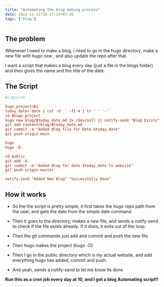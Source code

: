 ```yaml
---
title: "Automating the blog making process"
date: 2022-11-11T10:17:33+05:30
tags: ['blog']
---
```


## The problem

Whenever I need to make a blog, i need to go in the hugo directory, make a new file
with *hugo new <name of file>*, and also update the repo after that.

I want a script that makes a blog every day (just a file in the blogs folder) and then 
gives the name and the title of the date.

## The Script

```toml
#!/bin/sh

hugo_project=$1
today_date=`date | cut -d' ' -f1-4 | tr ' ' '-'`
cd $hugo_project
hugo new blog/$today_date.md 2> /dev/null || notify-send "Blog Exists" "Exiting" && exit
git add content/blog/$today_date.md
git commit -m "Added Blog file for Date $today_date"
git push origin main

hugo
hugo -D

cd public
git add -A
git commit -m "Added Blog for date $today_date to website"
git push origin master

notify-send "Added New Blog" "Successfully Done"
```

## How it works

+ So the the script is pretty simple, it first takes the hugo
repo path from the user, and gets the date from the simple
date command.

+ Then it goes to the directory, makes a new file, and sends
a notify-send to check if the file exists already. If it does,
it exits out of the loop.

+ Then the git commands just add and commit and push the new file

+ Then hugo makes the project (hugo -D)

+ Then I go in the public directory which is my 
actual website, and add everything hugo has added, 
commit and push.

+ And yeah, sends a notify-send to let me know its done

**Run this as a cron job every day at 10, and I got a 
blog Automating script!!**
